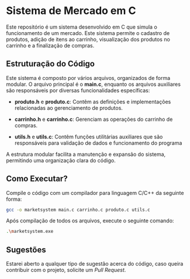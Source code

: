 # Sistema de Mercado em C
Este repositório é um sistema desenvolvido em C que simula o funcionamento de um mercado. Este sistema permite o cadastro de produtos, adição de itens ao carrinho, visualização dos produtos no carrinho e a finalização de compras.

## Estruturação do Código
Este sistema é composto por vários arquivos, organizados de forma modular. O arquivo principal é o **main.c**, enquanto os arquivos auxiliares são responsáveis por diversas funcionalidades específicas:

- **produto.h** e **produto.c**: Contêm as definições e implementações relacionadas ao gerenciamento de produtos.

- **carrinho.h** e **carrinho.c**: Gerenciam as operações do carrinho de compras.

- **utils.h** e **utils.c**: Contêm funções utilitárias auxiliares que são responsáveis para validação de dados e funcionamento do programa

A estrutura modular facilita a manutenção e expansão do sistema, permitindo uma organização clara do código.

## Como Executar?
Compile o código com um compilador para linguagem C/C++ da seguinte forma:
```bash 
gcc -o marketsystem main.c carrinho.c produto.c utils.c
```
Após compilação de todos os arquivos, execute o seguinte comando:
```bash
.\marketsystem.exe
```

## Sugestões
Estarei aberto a qualquer tipo de sugestão acerca do código, caso queira contribuir com o projeto, solicite um _Pull Request_.